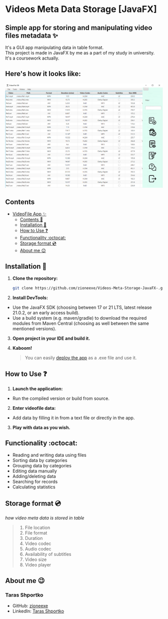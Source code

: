 # Videos Meta Data Storage [JavaFX]

## Simple app for storing and manipulating video files metadata :sparkles:

It's a GUI app manipulating data in table format.\
This project is made in JavaFX by me as a part of my study in university.\
It's a coursework actually. 

## Here's how it looks like:

![Main app page](/assets/sample.png "star repo pls :)")

## Contents

- [VideoFile App :sparkles:](#simple-app-for-storing-and-manipulating-video-files-metadata-sparkles)
  - [Contents :open_file_folder:](#contents)
  - [Installation :wrench:](#installation-wrench)
  - [How to Use :question:](#how-to-use-question)
  - [Functionality :octocat:](#functionality-octocat)
  - [Storage format :cd:](#storage-format-cd)
  - [About me :wink:](#about-me-wink)

## Installation :wrench:

1. **Clone the repository:**
   ```bash
   git clone https://github.com/zioneexe/Videos-Meta-Storage-JavaFX-.git
2. **Install DevTools:**
  - Use the JavaFX SDK (choosing between 17 or 21 LTS, latest release 21.0.2, or an early access build).
   - Use a build system (e.g. maven/gradle) to download the required modules from Maven Central (choosing as well between the same mentioned versions).
3. **Open project in your IDE and build it.**
4. **Kaboom!**

      > You can easily [deploy the app](https://www.jetbrains.com/help/idea/packaging-javafx-applications.html) as a .exe file and use it.
  
## How to Use :question:

1. **Launch the application:**
 - Run the compiled version or build from source.
2. **Enter videofile data:**
- Add data by filling it in from a text file or directly in the app.
3. **Play with data as you wish.**

## Functionality :octocat:

- Reading and writing data using files
- Sorting data by categories
- Grouping data by categories
- Editing data manually
- Adding/deleting data
- Searching for records 
- Calculating statistics

## Storage format :cd:

*how video meta data is stored in table*

>1) File location
>2) File format 
>3) Duration
>4) Video codec 
>5) Audio codec
>6) Availability of subtitles
>7) Video size
>8) Video player

## About me :wink:

### Taras Shportko
  - GitHub: [zioneexe](https://github.com/zioneexe)
  - LinkedIn: [Taras Shportko](https://www.linkedin.com/in/zioneavi/)
